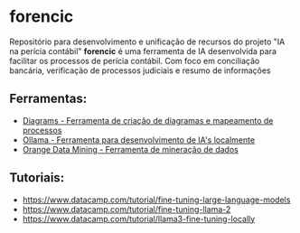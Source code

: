 # forencic
Repositório para desenvolvimento e unificação de recursos do projeto "IA na perícia contábil"
**forencic** é uma ferramenta de IA desenvolvida para facilitar os processos de perícia contábil. Com foco em conciliação bancária, verificação de processos judiciais e resumo de informações

## Ferramentas:

- [Diagrams - Ferramenta de criação de diagramas e mapeamento de processos](https://app.diagrams.net/)
- [Ollama - Ferramenta para desenvolvimento de IA's localmente](https://ollama.com/)
- [Orange Data Mining - Ferramenta de mineração de dados](https://orangedatamining.com/)

## Tutoriais:

- https://www.datacamp.com/tutorial/fine-tuning-large-language-models
- https://www.datacamp.com/tutorial/fine-tuning-llama-2
- https://www.datacamp.com/tutorial/llama3-fine-tuning-locally
